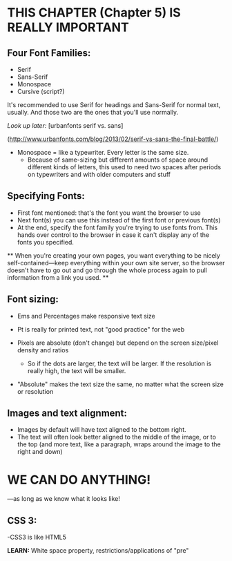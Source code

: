 # THIS CHAPTER (Chapter 5) IS REALLY IMPORTANT

## Four Font Families:
- Serif
- Sans-Serif
- Monospace
- Cursive (script?)

It's recommended to use Serif for headings and Sans-Serif for normal text, usually. And those two are the ones that you'll use normally.

_Look up later:_ [urbanfonts serif vs. sans]

(http://www.urbanfonts.com/blog/2013/02/serif-vs-sans-the-final-battle/)

- Monospace = like a typewriter. Every letter is the same size.
    - Because of same-sizing but different amounts of space around different kinds of letters, this used to need two spaces after periods on typewriters and with older computers and stuff

## Specifying Fonts:

- First font mentioned: that's the font you want the browser to use
- Next font(s) you can use this instead of the first font or previous font(s)
- At the end, specify the font family you're trying to use fonts from. This hands over control to the browser in case it can't display any of the fonts you specified.

** When you're creating your own pages, you want everything to be nicely self-contained—keep everything within your own site server, so the browser doesn't have to go out and go through the whole process again to pull information from a link you used. **

## Font sizing:

- Ems and Percentages make responsive text size

- Pt is really for printed text, not "good practice" for the web

- Pixels are absolute (don't change) but depend on the screen size/pixel density and ratios
    - So if the dots are larger, the text will be larger. If the resolution is really high, the text will be smaller.
    
- "Absolute" makes the text size the same, no matter what the screen size or resolution

## Images and text alignment:

- Images by default will have text aligned to the bottom right.
- The text will often look better aligned to the middle of the image, or to the top (and more text, like a paragraph, wraps around the image to the right and down)

# WE CAN DO ANYTHING!
—as long as we know what it looks like!

## CSS 3:
-CSS3 is like HTML5

__LEARN:__ White space property, restrictions/applications of "pre"
